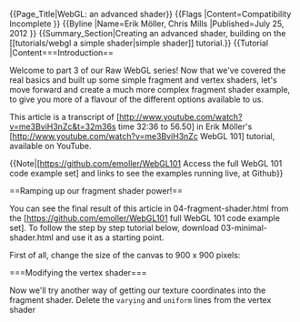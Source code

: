 {{Page_Title|WebGL: an advanced shader}}
{{Flags
|Content=Compatibility Incomplete
}}
{{Byline
|Name=Erik Möller, Chris Mills
|Published=July 25, 2012
}}
{{Summary_Section|Creating an advanced shader, building on the [[tutorials/webgl a simple shader|simple shader]] tutorial.}}
{{Tutorial
|Content===Introduction==

Welcome to part 3 of our Raw WebGL series! Now that we've covered the real basics and built up some simple fragment and vertex shaders, let's move forward and create a much more complex fragment shader example, to give you more of a flavour of the different options available to us.

This article is a transcript of [http://www.youtube.com/watch?v=me3BviH3nZc&t=32m36s time 32:36 to 56.50] in Erik Möller's [http://www.youtube.com/watch?v=me3BviH3nZc WebGL 101] tutorial, available on YouTube.

{{Note|[https://github.com/emoller/WebGL101 Access the full WebGL 101 code example set] and links to see the examples running live, at Github}}

==Ramping up our fragment shader power!==

You can see the final result of this article in 04-fragment-shader.html from the [https://github.com/emoller/WebGL101 full WebGL 101 code example set]. To follow the step by step tutorial below, download 03-minimal-shader.html and use it as a starting point.

First of all, change the size of the canvas to 900 x 900 pixels:

<syntaxhighlight lang="html5"><canvas id='c' width='900' height='900'></canvas></syntaxhighlight>

===Modifying the vertex shader===

Now we'll try another way of getting our texture coordinates into the fragment shader. Delete the <code>varying</code> and <code>uniform</code> lines from the vertex shader <code><script></code> element:

<syntaxhighlight lang="javascript">varying vec2 vTexCoord;
 uniform vec2 uOffset;</syntaxhighlight>

Also delete the line that references these two:

<syntaxhighlight lang="glsl">vTexCoord = aVertexPosition + uOffset;</syntaxhighlight>

This will leave us with a minimal vertex shader.

We will now use a new built-in construct called <code>gl_FragCoord</code>, which gives us the pixel position of the current fragment. First add the following line inside the fragment shader's main function to calculate the coordinates of the vertices:

<syntaxhighlight lang="glsl">vec2 texCoord = (gl_FragCoord.xy / uCanvasSize.xy) * 2.0 - vec2(1.0,1.0);</syntaxhighlight>

This will give us the same as we had before, but without the offsets we added in the last part of the series. We also need to change the reference to this in the line below:

<syntaxhighlight lang="glsl">gl_FragColor = vec4(texCoord, 0, 1);</syntaxhighlight>

We don't need the line that brings the texture coordinate data into the fragment shader, so delete the following line from there:

<syntaxhighlight lang="glsl">varying vec2 vTexCoord;</syntaxhighlight>

We'll replace this with a new constant — add the following <code>uniform</code> in place of the line you just deleted, to convert between pixel position and the <code>texCoord</code> that we want (the -1 to 1 value):

<syntaxhighlight lang="glsl">uniform vec2 uCanvasSize;</highlight>

Moving back down to the main <code><script></code> element, we now need to start making changes to this part of the code to use the new shaders we are creating. First of all, delete the <code>offset</code> line:

 <code class="javascript">var offset = [1,1];</code>

Now go down to the <code>offsetUniform</code> line — we need to change these references to use the new shader uniform system. First change <code>program.offsetUniform</code> to <code>program.canvasSizeUniform</code>, then change <code>uOffset</code> to <code>uCanvasSize</code>. You will end up with the following line:

 <code class="javascript">program.canvasSizeUniform = gl.getUniformLocation(program, 'uCanvasSize');</code>

Next, onto the line where we specify the values for our uniforms. We need to change our references, like so:

 <code class="javascript">gl.uniform2f(program.canvasSizeUniform, c.width, c.height);</code>

Here we have referenced our new uniform, and replaced the offset values with simple references to the <code><canvas></code> width and height. Checking the example as it stands, you'll see that we have basically got back to where we started, but using the built-in <code>gl_FragCoord</code> instead of passing the texture coordinates from the vertex shader; see Figure 1.

[[Image:figure1.png|A canvas generated gradient going from green at the top left to red at the bottom right, with a large black square at the bottom left]]

Figure 1: Our new shader is functional.

===Preparing our fragment shader===

Now let's prepare our fragment shader to take more detailed information. For this detailed shader, we want to use high precision floats. The problem with this is that lower powered devices may not be able to handle high precision, therefore we will want to detect what type of device is accessing our example, and use high precision or medium precision, depending on its capabilities. We will do this with an <code><nowiki>#ifdef</nowiki></code> construct, like so:

 <code class="javascript"><nowiki>#ifdef GL_FRAGMENT_PRECISION_HIGH
   precision highp float;
 #else
   precision mediump float;
 #endif</nowiki></code>

This is saying "if high precision is available, use highp floats, otherwise use mediump." Put this block at the top of your fragment shader script element, right below the opening <code><script></code> tag.

In this example, we are also going to be using an integer for the first time, which we will set as medium precision. therefore, change the existing <code>precision mediump float;</code> line that was already there to

 <code class="javascript">precision mediump int;</code>

Now we will add some code to calculate the colour of every single pixel in our creation — staying inside the same <code><script></code> block, add the following function just below the <code>uniform vec2 uCanvasSize;</code> line:

 <code class="javascript">vec4 calc(vec2 texCoord) {
   return vec4 (texCoord, 0, 1);
 }</code>

Below, in the <code>main()</code> function, we also need to change the <code>gl_FragColor</code> line to use the new function:

 <code class="javascript">gl_FragColor = calc(texCoord);</code>

If you save and refresh your browser, you should see the same as before. Nothing more exciting yet, but we have now made our shader a lot more flexible and able to handle more detail.

===Turning it up to 11===

With our preparation done, now let's have some fun! We'll ramp up the <code>calc()</code> function we just created to produce something far more interesting. First of all, add the following variables at the top of the <code>calc()</code> function:

 <code class="javascript">float x = 0.0;
 float y = 0.0;</code>

Now we'll add an iteration loop to iteratively calculate a score value for each pixel. First, add the skeleton loop structure, below our variables:

 <code class="javascript">for(int iteration = 0; iteration < 100; ++iteration) {
 
 }</code>

We'll now do some calculations. First of all, let's calculate a temporary x value, which looks like this (add this inside the loop):

 <code class="javascript">float xtemp = x*x - y*y+texCoord.x;</code>

now let's calculate a <code>y</code> value — add this line just below the last:

 <code class="javascript">y = 2.0+x*y+texCoord.y;</code>

Now set <code>x</code> to <code>xtemp</code> (again, just below the last one):

 <code class="javascript">x = xtemp;</code>

Now for an <code>if</code> statement — add this construct next:

 <code class="javascript">if(x*x+y*y >= 8.0) {
   float d = float(iteration)/20.0;
   return vec4(d,d,d,1);
 }</code>

Here we are saying that if the result of the calculations is less than 8, we keep iterating. So we iterate either until the result is > 8 in which case we use the iteration count to colour the pixel, or until we iterate through all 100 iterations without ever going over 8, in which case we return a black color. Change the existing <code>return</code> line at the bottom of the <code>calc()</code> function to the following:

 <code class="javascript">return vec4(0,0,0,1);</code>

Now let's try it out in the browser and see what happened. If you made all the updates correctly, you should be presented with a rather nice fractal, as seen in Figure 2!

[[Image:figure2.png|A canvas generated fractal]]

Figure 2: We have generated a rather nice fractal.

===Continuous colouring===

What we have got so far is quite nice, but the background is rather banded: it would be nice to have things looking a bit smoother. To do this, we will use a continuous colour mandelbrot algorithm. First of all, we need to plug the algorithm into our calculation of that <code>d</code> variable. Replace the <code>float d</code> line with the following:

 <code class="javascript">float d = (float(iteration) - (log(log(sqrt(x*x+y*y))) / log(2.0))) / 50.0;</code>

This will be a bit slow and can be optimized later on, but it's ok for now as a proof of concept. Save and reload, and you'll now see that the colouring is a lot smoother, as seen in Figure 3.

[[Image:figure3.png|A canvas generated fractal with smoother colouring in the background]]

Figure 3: The background colour is now a smooth gradient!.

===Further colour improvements===

The smooth version looks a lot better, but it is still a bit dark and not very colourful. Let's improve things further by blending in more properties of the fractal into the final colour. Set the following two variables below the other two variables we set earlier inside <code>calc()</code><nowiki>:</nowiki>

 <code class="javascript">float v = 10000.0;
 float j = 10000.0;</code>

Inside the loop, we will now set <code>v</code> and <code>j</code> to be the minimum absolute value of <code>x</code> squared times <code>y</code> squared, and the minimum absolute value of <code>x</code> times <code>y</code>, respectively. Add the following in, below the <code>x = xtemp;</code> line:

 <code class="javascript">v = min(v, abs(x*x+y*y));
 j = min(j, abs(x*y));</code>

We'll use these values to colour our fractal background a bit more interestingly; add these into the return value, like so:

 <code class="javascript">return vec4(d+j,d,d+v,1);</code>

This will give us the much more colourful look seen in Figure 4.

[[Image:figure4.png|A canvas generated fractal with a beautiful coloured background gradient]]

Figure 4: This is much prettier.

Let's just fiddle with the colour values a bit more to see what we can get. Go back to the <code>calc()</code> function, and just above the <code>return</code> line, add the following so that we'll actually end up inverting the values, and dividing them by 2.0:

 <code class="javascript">v = (1.0 - v) / 2.0;
 j = (1.0 - j) / 2.0;</code>

See Figure 5 for the rather halo-like result!

[[Image:figure5.png|A canvas generated fractal with inverted colours]]

Figure 5: Inverted colours give our fractal a halo-type effect.

===Offsetting and scaling our fractal===

We've got a pretty pleasing result so far, but let's just tweak it a little bit more before we have a well-earned beer. As it stands, we can't see all of the halo at once, so let's offset and scale our fractal so we can see it a bit better.

To get this plan into action, let's start by adding a couple of variables to represent our offset and scale. Add the following two lines below our <code>uniform vec2 uCanvasSize;</code> line:

 <code class="javascript">uniform vec2 uOffset;
 uniform float uScale;</code>

Dipping down into the main <code><script></code> element now, let's make the program aware of these values and feed them in. Add the following below your <code>program.canvasSizeUniform</code> line:

 <code class="javascript">program.offsetUniform = gl.getUniformLocation(program, 'uOffset');
 program.scaleUniform = gl.getUniformLocation(program, 'uScale');</code>

Now we need to give these some values to use — add the following array above your <code>var vertexPosBuffer = screenQuad();</code> line:

 <code class="javascript">var offset = [-0.5, 0];
 var scale = 1.35;</code>

Now we'll set the offset for the program. Near the bottom of your code, just after your <code>uniform2f</code> line, we'll add in another one for the offset:

 <code class="javascript">gl.uniform2f(program.offsetUniform, offset[0], offset[1]);</code>

Then directly afterwards, add the following for scale (this uses <code>uniform1f</code> instead, as it is only setting a single float value):

 <code class="javascript">gl.uniform1f(program.scaleUniform, scale);</code>

We're almost there now! Now we just need to modify the <code>main()</code> function back up in the fragment shader to apply the scale and offset to each pixel. Add the following just below the <code>main()</code> function's <code>vec2 texCoord</code> line:

 <code class="javascript">texCoord = texCoord * uScale + uOffset;</code>

Note: You should now be able to see your fractal much better on your screen. If you wanted to improve this for better viewing on different devices, you could also consider using media queries to change the canvas size when appropriate, and viewport, to make mobile devices respect those media queries better. See [http://dev.opera.com/articles/view/love-your-devices-adaptive-web-design-with-media-queries-viewport-and-more/ Love your devices: adaptive web design with media queries, viewport and more] for more details.

===Moving and zooming the fractal===

The design is looking great, but how about adding in some control functionality to move around the fractal, and zoom in and out? To achieve this, we'll draw the fractal several times, once for each time it is moved and zoomed. To give our code the flexibility to do this, wrap the bottom four lines of code in our main code in a function called <code>draw()</code>, like so:

 <code class="javascript">function draw() {
   gl.uniform2f(program.canvasSizeUniform, c.width, c.height);
   gl.uniform2f(program.offsetUniform, offset[0], offset[1]);
   gl.uniform1f(program.scaleUniform, scale);
   gl.drawArrays(gl.TRIANGLE_STRIP, 0, vertexPosBuffer.numItems);
 }
 
 draw();</code>

We want to call this function each time the fractal is to be drawn, and allow the user to control the scaling and zooming via the keyboard. Add the following just below the line where we set our <code>offset</code> and <code>scale</code> variable values:

 <code class="javascript">var actions = [];
 var keyMappings = { '37' : 'panleft', '38' : 'panup', '39' : 'panright', '40' : 'pandown', '90' : 'zoomin', '88' : 'zoomout' };</code>

Note: The key codes map to the arrow keys and the minus and plus buttons. You might find that these key mappings don't behave quite as expected on some browsers or operating systems, as keycodes tend to differ across different implementations. One fix might be to ask the user to choose their keyboard controls when the demo loads, but we'll leave that for now!

Now we'll initialise all the keymappings as <code>false</code><nowiki>:</nowiki>

 <code class="javascript">for (var k in keyMappings) {
   actions[keyMappings[k]] = false;
 }</code>

With the actions initialised, we now need to add in some event handlers to listen out for keys being pressed and released and then react accordingly. First, the key press:

 <code class="javascript">window.onkeydown = function(e) {
   var kc = e.keyCode.toString();
   if (keyMappings.hasOwnProperty(kc)) {
     actions[keyMappings[kc]] = true;
   }
 };</code>

Here we are getting the code of the key that was pressed and storing it in a string. If this key code appears in the <code>keyMappings</code> object, we set the action to <code>true</code>. For the corresponding key release, we just copy the function, set the handler to <code>onkeyup</code>, and reverse the functionality (what goes down, must go up):

 <code class="javascript">window.onkeyup = function(e) {
   var kc = e.keyCode.toString();
   if (keyMappings.hasOwnProperty(kc)) {
     actions[keyMappings[kc]] = false;
   }
 };</code>

But there's more. We want to keep redrawing as long as an action is active. To do this we'll use an interval — initialise an interval variable near the top of your main code, where you initialised the others:

 <code class="javascript">var iv = null;</code>

Going back to the <code>onkeydown</code> function, we need to add the following inside the <code>if</code> block, below the line that is already there:

 <code class="javascript">if (!iv) {
   iv = setInterval('draw();', 16);
 }</code>

Here were are saying that if an interval is not already set, we will set an interval — we are calling the <code>draw()</code> function every 16 milliseconds while an action is active.

Now on to the <code>onkeyup</code> handler: in this case we need to add the following to the bottom of the function, just before the closing curly brace:

 <code class="javascript">for (var j in keyMappings) {
   if (actions[keyMappings[j]]) {
     return;
   }
 }
 clearInterval(iv);
 iv = null;</code>

This code loops through the different actions and checks to see if any are active. If so, we clear the interval to stop drawing, and set the <code>iv</code> variable back to null.

As a last step, we need to add the following lines into the top of the <code>draw()</code> function, to update the offset and zoom with each call of the function:

 <code class="javascript">offset[0] += -(actions.panleft ? scale / 25 : 0) + (actions.panright ? scale / 25 : 0);
 offset[1] += -(actions.pandown ? scale / 25 : 0) + (actions.panup ? scale / 25 : 0);
 scale = scale * (actions.zoomin ? 0.975 : 1.0) / (actions.zoomout ? 0.975 : 1.0);</code>

Now we're done — reload the example and try zooming in and out, and panning around the fractal. This looks really cool now, I'm sure you'll agree! Eventually when you zoom in really far, the fractal will start to look really blocky. The reason this is happening is that we're looking at a very small piece of the fractal and we're simply running out of precision: the graphics card cannot represent such small numbers precisely. We remedied this to some extent by using high precision floats, but eventually as you zoom in even those will not have enough precision.

==Summary==

We hope you've had fun in this tutorial! Try experimenting with all the different colour variables, and post links to your modifications in the comments. We are looking forward to seeing what you will achieve!

code
}}
{{Notes_Section}}
{{Compatibility_Section
|Not_required=No
|Imported_tables=
|Desktop_rows=
|Mobile_rows=
|Notes_rows=
}}
{{See_Also_Section}}
{{Topics}}
{{External_Attribution
|Is_CC-BY-SA=No
|MDN_link=
|MSDN_link=
|HTML5Rocks_link=
}}